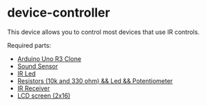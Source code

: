 # device-controller
This device allows you to control most devices that use IR controls.

Required parts:
- <a href="https://www.amazon.com/Open-Source-Arduino-Connector-Batteries-Included/dp/B01M1YIL43">Arduino Uno R3 Clone</a>
- <a href="https://www.amazon.com/DAOKI-Sensitivity-Microphone-Detection-Arduino/dp/B00XT0PH10/ref=sr_1_1_sspa?crid=2NOI9O56FMRCD&keywords=sound+sensor&qid=1578605205&s=electronics&sprefix=sound+sens%2Celectronics%2C324&sr=1-1-spons&psc=1&spLa=ZW5jcnlwdGVkUXVhbGlmaWVyPUExTDFWRjJXMEtBOTgwJmVuY3J5cHRlZElkPUEwMjc1MTk0QlE4NkFDQkJEVzRWJmVuY3J5cHRlZEFkSWQ9QTAxOTc3MDYzQU1WVTNXV1Q2R0RVJndpZGdldE5hbWU9c3BfYXRmJmFjdGlvbj1jbGlja1JlZGlyZWN0JmRvTm90TG9nQ2xpY2s9dHJ1ZQ==">Sound Sensor</a>
- <a href="https://www.amazon.com/Infrared-Lighting-Electronics-Components-Emitting/dp/B01BVGIZGC/ref=sr_1_3?keywords=ir+led&qid=1578605466&sr=8-3">IR Led</a>
- <a href="https://www.amazon.com/ELEGOO-Electronics-Component-resistors-Potentiometer/dp/B01ERPXFZK/ref=sr_1_5?keywords=resistors&qid=1578605504&sr=8-5">Resistors (10k and 330 ohm) && Led && Potentiometer</a>
- <a href="https://www.amazon.com/Infrared-Receiver-Controlled-Electronic-Circuits/dp/B006OAHKEE/ref=sr_1_17?keywords=ir+receiver+arduino&qid=1578606677&sr=8-17">IR Receiver</a>
- <a href="https://www.amazon.com/Arducam-Display-Controller-Character-Backlight/dp/B01N5I8KCS/ref=sr_1_2?keywords=LCD+screen+%282x16%29&qid=1578606754&sr=8-2">LCD screen (2x16)</a>
